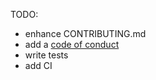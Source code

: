 TODO:

- enhance CONTRIBUTING.md
- add a [code of conduct](https://www.contributor-covenant.org/)
- write tests
- add CI
